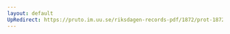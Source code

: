 ```yaml
---
layout: default
UpRedirect: https://pruto.im.uu.se/riksdagen-records-pdf/1872/prot-1872--fk--513/prot-1872--fk--513_018.pdf
---
```

